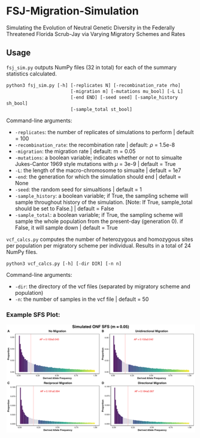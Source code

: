 # FSJ-Migration-Simulation
Simulating the Evolution of Neutral Genetic Diversity in the Federally Threatened Florida Scrub-Jay via Varying Migratory Schemes and Rates

## Usage

`fsj_sim.py` outputs NumPy files (32 in total) for each of the summary statistics calculated.

```
python3 fsj_sim.py [-h] [-replicates N] [-recombination_rate rho] 
                        [-migration m] [-mutations mu_bool] [-L L]
                        [-end END] [-seed seed] [-sample_history sh_bool]
                        [-sample_total st_bool]
```

Command-line arguments:
- `-replicates`: the number of replicates of simulations to perform | default = 100 
- `-recombination_rate`: the recombination rate | default: $\rho$ = 1.5e-8
- `-migration`: the migration rate | default: m = 0.05
- `-mutations`: a boolean variable; indicates whether or not to simualte Jukes-Cantor 1969 style mutations with $\mu$ = 3e-9 | default = True
- `-L`: the length of the macro-chromosome to simualte | default = 1e7
- `-end`: the generation for which the simulation should end | default = None
- `-seed`: the random seed for simualtions | default = 1
- `-sample_history`: a boolean variable; if True, the sampling scheme will sample throughout history of the simulation.
                    [Note: If True, sample_total should be set to False.] | default = False
- `-sample_total`: a boolean variable; if True, the sampling scheme will sample the whole population from the present-day (generation 0).
                    if False, it will sample down | default = True


`vcf_calcs.py` computes the number of heterozygous and homozygous sites per population per migratory scheme per individual. Results in a total of 24 NumPy files.
```
python3 vcf_calcs.py [-h] [-dir DIR] [-n n] 
```

Command-line arguments:
- `-dir`: the directory of the vcf files (separated by migratory scheme and population)
- `-n`: the number of samples in the vcf file | default = 50

### Example SFS Plot:
![alttext](https://github.com/mohamedfaisa1/FSJ-Migration-Simulation/blob/main/images/4onf_sfs.png?raw=true)
